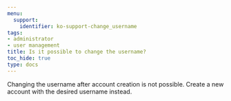 ```yaml
---
menu:
  support:
    identifier: ko-support-change_username
tags:
- administrator
- user management
title: Is it possible to change the username?
toc_hide: true
type: docs
---
```


Changing the username after account creation is not possible. Create a new account with the desired username instead.